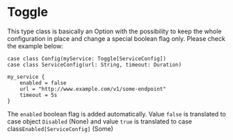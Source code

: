 # Toggle
This type class is basically an Option with the possibility to keep the whole configuration in place and change a special boolean flag only. Please check the example below:

```
case class Config(myService: Toggle[ServiceConfig])
case class ServiceConfig(url: String, timeout: Duration)
```

```
my_service {
    enabled = false
    url = "http://www.example.com/v1/some-endpoint"
    timeout = 5s
}
```

The `enabled` boolean flag is added automatically. Value `false` is translated to case object `Disabled` (None) and value `true` is translated to case class`Enabled[ServiceConfig]` (Some)
